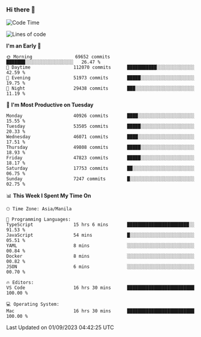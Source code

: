 ### Hi there 👋

<!--START_SECTION:waka-->
![Code Time](http://img.shields.io/badge/Code%20Time-4%2C283%20hrs%2041%20mins-blue)

![Lines of code](https://img.shields.io/badge/From%20Hello%20World%20I%27ve%20Written-104.2%20million%20lines%20of%20code-blue)

**I'm an Early 🐤** 

```text
🌞 Morning                69652 commits       ███████░░░░░░░░░░░░░░░░░░   26.47 % 
🌆 Daytime                112070 commits      ███████████░░░░░░░░░░░░░░   42.59 % 
🌃 Evening                51973 commits       █████░░░░░░░░░░░░░░░░░░░░   19.75 % 
🌙 Night                  29438 commits       ███░░░░░░░░░░░░░░░░░░░░░░   11.19 % 
```
📅 **I'm Most Productive on Tuesday** 

```text
Monday                   40926 commits       ████░░░░░░░░░░░░░░░░░░░░░   15.55 % 
Tuesday                  53505 commits       █████░░░░░░░░░░░░░░░░░░░░   20.33 % 
Wednesday                46071 commits       ████░░░░░░░░░░░░░░░░░░░░░   17.51 % 
Thursday                 49808 commits       █████░░░░░░░░░░░░░░░░░░░░   18.93 % 
Friday                   47823 commits       █████░░░░░░░░░░░░░░░░░░░░   18.17 % 
Saturday                 17753 commits       ██░░░░░░░░░░░░░░░░░░░░░░░   06.75 % 
Sunday                   7247 commits        █░░░░░░░░░░░░░░░░░░░░░░░░   02.75 % 
```


📊 **This Week I Spent My Time On** 

```text
🕑︎ Time Zone: Asia/Manila

💬 Programming Languages: 
TypeScript               15 hrs 6 mins       ███████████████████████░░   91.53 % 
JavaScript               54 mins             █░░░░░░░░░░░░░░░░░░░░░░░░   05.51 % 
YAML                     8 mins              ░░░░░░░░░░░░░░░░░░░░░░░░░   00.84 % 
Docker                   8 mins              ░░░░░░░░░░░░░░░░░░░░░░░░░   00.82 % 
JSON                     6 mins              ░░░░░░░░░░░░░░░░░░░░░░░░░   00.70 % 

🔥 Editors: 
VS Code                  16 hrs 30 mins      █████████████████████████   100.00 % 

💻 Operating System: 
Mac                      16 hrs 30 mins      █████████████████████████   100.00 % 
```


 Last Updated on 01/09/2023 04:42:25 UTC
<!--END_SECTION:waka-->


<!--
**rad182/rad182** is a ✨ _special_ ✨ repository because its `README.md` (this file) appears on your GitHub profile.

Here are some ideas to get you started:

- 🔭 I’m currently working on ...
- 🌱 I’m currently learning ...
- 👯 I’m looking to collaborate on ...
- 🤔 I’m looking for help with ...
- 💬 Ask me about ...
- 📫 How to reach me: ...
- 😄 Pronouns: ...
- ⚡ Fun fact: ...
-->

